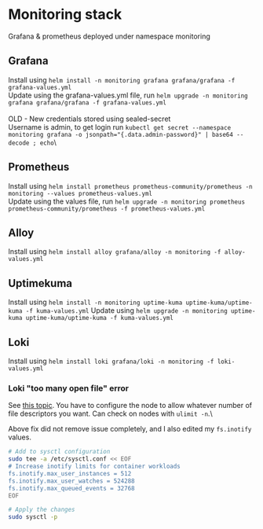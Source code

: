# Monitoring stack

Grafana & prometheus deployed under namespace monitoring

## Grafana

Install using `helm install -n monitoring grafana grafana/grafana -f grafana-values.yml`\
Update using the grafana-values.yml file, run `helm upgrade -n monitoring grafana grafana/grafana -f grafana-values.yml`\
\
OLD - New credentials stored using sealed-secret\
Username is admin, to get login run `kubectl get secret --namespace monitoring grafana -o jsonpath="{.data.admin-password}" | base64 --decode ; echo`\

## Prometheus

Install using `helm install prometheus prometheus-community/prometheus -n monitoring --values prometheus-values.yml`\
Update using the values file, run `helm upgrade -n monitoring prometheus prometheus-community/prometheus -f prometheus-values.yml`

## Alloy

Install using `helm install alloy grafana/alloy -n monitoring -f alloy-values.yml`

## Uptimekuma

Install using `helm install -n monitoring uptime-kuma uptime-kuma/uptime-kuma -f kuma-values.yml`
Update using `helm upgrade -n monitoring uptime-kuma uptime-kuma/uptime-kuma -f kuma-values.yml`

## Loki

Install using `helm install loki grafana/loki -n monitoring -f loki-values.yml`

### Loki "too many open file" error

See [this topic](https://askubuntu.com/questions/162229/how-do-i-increase-the-open-files-limit-for-a-non-root-user/162230#162230). You have to configure the node to allow whatever number of file descriptors you want. Can check on nodes with `ulimit -n`.\

Above fix did not remove issue completely, and I also edited my `fs.inotify` values.

```bash
# Add to sysctl configuration
sudo tee -a /etc/sysctl.conf << EOF
# Increase inotify limits for container workloads
fs.inotify.max_user_instances = 512
fs.inotify.max_user_watches = 524288
fs.inotify.max_queued_events = 32768
EOF

# Apply the changes
sudo sysctl -p
```
